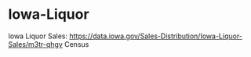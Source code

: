 # Iowa-Liquor

Iowa Liquor Sales: https://data.iowa.gov/Sales-Distribution/Iowa-Liquor-Sales/m3tr-qhgy
Census

